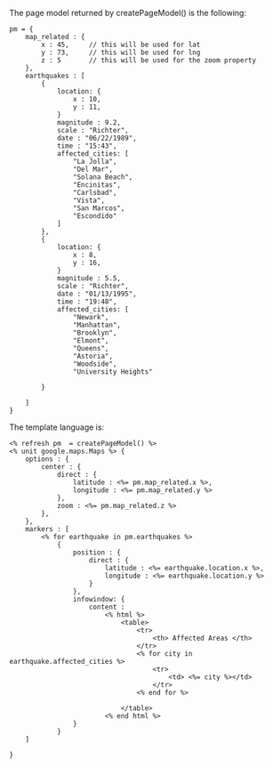 The page model returned by createPageModel() is the following:


	pm = {
		map_related : {
			x : 45,	    // this will be used for lat
			y : 73,     // this will be used for lng
			z : 5       // this will be used for the zoom property
		},
		earthquakes : [
			{
				location: {
					x : 10,
					y : 11,
				}
				magnitude : 9.2,
				scale : "Richter",
				date : "06/22/1989",
				time : "15:43",
				affected_cities: [
					"La Jolla", 
					"Del Mar",
					"Solana Beach",
					"Encinitas",
					"Carlsbad",
					"Vista",
					"San Marcos",
					"Escondido"
				]
			},
			{
				location: {
					x : 8,
					y : 16,
				}
				magnitude : 5.5,
				scale : "Richter",
				date : "01/13/1995",
				time : "19:48",
				affected_cities: [
					"Newark", 
					"Manhattan",
					"Brooklyn",
					"Elmont",
					"Queens",
					"Astoria",
					"Woodside",
					"University Heights"

			}
		
		]
	}
	
The template language is:

	<% refresh pm  = createPageModel() %>
	<% unit google.maps.Maps %> {
		options : {
			center : {
				direct : {
					latitude : <%= pm.map_related.x %>,
					longitude : <%= pm.map_related.y %>
				},
				zoom : <%= pm.map_related.z %>
			},
		},
		markers : [
			<% for earthquake in pm.earthquakes %>
				{
					position : {
						direct : {
							latitude : <%= earthquake.location.x %>,
							longitude : <%= earthquake.location.y %>
						}
					},
					infowindow: {
						content : 
							<% html %>
								<table> 
                					<tr>
                    					<th> Affected Areas </th>
                					</tr>
                					<% for city in earthquake.affected_cities %>
                    					<tr>
                        					<td> <%= city %></td>
                    					</tr>
                					<% end for %>

            					</table>   
							<% end html %>
					}
				}
		]
	
	}
	
	
